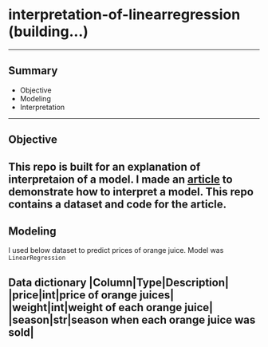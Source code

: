 # interpretation-of-linearregression (building...)
---
## Summary
* Objective
* Modeling
* Interpretation
---
## Objective
This repo is built for an explanation of interpretaion of a model.
I made an [article](#) to demonstrate how to interpret a model. This repo contains a dataset and code for the article.
---
## Modeling
I used below dataset to predict prices of orange juice.
Model was `LinearRegression`

Data dictionary
|Column|Type|Description|
|price|int|price of orange juices|
|weight|int|weight of each orange juice|
|season|str|season when each orange juice was sold|
---


